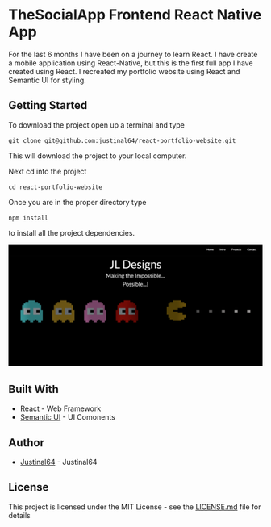 # TheSocialApp Frontend React Native App

For the last 6 months I have been on a journey to learn React. I have create a mobile application using React-Native, but this is the first full app I have created using React. I recreated my portfolio website using React and Semantic UI for styling. 


## Getting Started

To download the project open up a terminal and type
```
git clone git@github.com:justinal64/react-portfolio-website.git
```
This will download the project to your local computer. 

Next cd into the project
```
cd react-portfolio-website
```
Once you are in the proper directory type
```
npm install
```
to install all the project dependencies.
<br />

![Home Page](./src/static/img/projects/homepage.png)
<br />
<!-- Click "Sign Up" and create a new user. Once you have done that you will automatically be logged into the app. 
<br />
![Community Activity](./app/images/screenshots/communityactivity.png)
<br />
The next tab is where you would add friends. 
<br />
![Users](./app/images/screenshots/users.png)
<br />
The next is where you would keep and delete notes. 
<br />
![Notes](./app/images/screenshots/notes.png)
<br />
and finally the profile page is where you can edit your personal information and delete posts you have created. 
<br />
![Profile](./app/images/screenshots/profile.png) -->

## Built With

* [React](https://facebook.github.io/react/) - Web Framework
* [Semantic UI](https://react.semantic-ui.com) - UI Comonents


## Author

* [Justinal64](https://github.com/justinal64) - Justinal64

## License

This project is licensed under the MIT License - see the [LICENSE.md](LICENSE.md) file for details